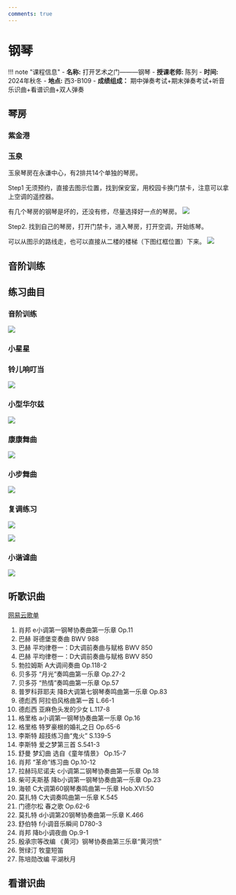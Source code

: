 ```yaml
---
comments: true
---
```

# 钢琴

!!! note "课程信息"
    - **名称:** 打开艺术之门———钢琴
    - **授课老师:** 陈列
    - **时间:** 2024年秋冬
    - **地点:** 西3-B109
    - **成绩组成：** 期中弹奏考试+期末弹奏考试+听音乐识曲+看谱识曲+双人弹奏


## 琴房
### 紫金港


### 玉泉
玉泉琴房在永谦中心，有2排共14个单独的琴房。

Step1 无须预约，直接去图示位置，找到保安室，用校园卡换门禁卡，注意可以拿上空调的遥控器。

有几个琴房的钢琴是坏的，还没有修，尽量选择好一点的琴房。
![](https://philfan-pic.oss-cn-beijing.aliyuncs.com/img/20240922153730.png)

Step2. 找到自己的琴房，打开门禁卡，进入琴房，打开空调，开始练琴。

可以从图示的路线走，也可以直接从二楼的楼梯（下图红框位置）下来。
![](https://philfan-pic.oss-cn-beijing.aliyuncs.com/img/20240922154529.png)


## 音阶训练



## 练习曲目

### 音阶训练

![](https://philfan-pic.oss-cn-beijing.aliyuncs.com/img/20240924171307.png)
### 小星星

### 铃儿响叮当
![](https://philfan-pic.oss-cn-beijing.aliyuncs.com/img/20240922163608.png)

### 小型华尔兹
![](https://philfan-pic.oss-cn-beijing.aliyuncs.com/img/20240922163347.png)

### 康康舞曲
![](https://philfan-pic.oss-cn-beijing.aliyuncs.com/img/20240924171337.png)

### 小步舞曲
![](https://philfan-pic.oss-cn-beijing.aliyuncs.com/img/20240924171417.png)

### 复调练习
![](https://philfan-pic.oss-cn-beijing.aliyuncs.com/img/20240924171452.png)

![](https://philfan-pic.oss-cn-beijing.aliyuncs.com/img/20240924171507.png)

### 小谐谑曲
![](https://philfan-pic.oss-cn-beijing.aliyuncs.com/img/20240924171521.png)

## 听歌识曲
[网易云歌单](http://163cn.tv/xE63rhC)


1. 肖邦 e小调第一钢琴协奏曲第一乐章 Op.11
2. 巴赫 哥德堡变奏曲 BWV 988
3. 巴赫 平均律卷一：D大调前奏曲与赋格 BWV 850
4. 巴赫 平均律卷一：D大调前奏曲与赋格 BWV 850
5. 勃拉姆斯 A大调间奏曲 Op.118-2
6. 贝多芬 “月光”奏鸣曲第一乐章 Op.27-2
7. 贝多芬 “热情”奏鸣曲第一乐章 Op.57
8. 普罗科菲耶夫 降B大调第七钢琴奏鸣曲第一乐章 Op.83
9. 德彪西 阿拉伯风格曲第一首 L.66-1
10. 德彪西 亚麻色头发的少女 L.117-8
11. 格里格 a小调第一钢琴协奏曲第一乐章 Op.16
12. 格里格 特罗豪根的婚礼之日 Op.65-6
13. 李斯特 超技练习曲“鬼火” S.139-5
14. 李斯特 爱之梦第三首 S.541-3
15. 舒曼 梦幻曲 选自《童年情景》 Op.15-7
16. 肖邦 “革命”练习曲 Op.10-12
17. 拉赫玛尼诺夫 c小调第二钢琴协奏曲第一乐章 Op.18
18. 柴可夫斯基 降b小调第一钢琴协奏曲第一乐章 Op.23
19. 海顿 C大调第60钢琴奏鸣曲第一乐章 Hob.XVI:50
20. 莫扎特 C大调奏鸣曲第一乐章 K.545
21. 门德尔松 春之歌 Op.62-6
22. 莫扎特 d小调第20钢琴协奏曲第一乐章 K.466
23. 舒伯特 f小调音乐瞬间 D780-3
24. 肖邦 降b小调夜曲 Op.9-1
25. 殷承宗等改编 《黄河》钢琴协奏曲第三乐章“黄河愤”
26. 贺绿汀 牧童短笛
27. 陈培勋改编 平湖秋月
## 看谱识曲

